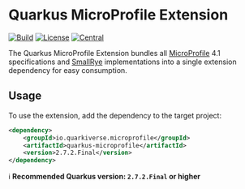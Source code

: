 # Quarkus MicroProfile Extension

[![Build](https://github.com/quarkiverse/quarkus-microprofile/workflows/Build/badge.svg?branch=main)](https://github.com/quarkiverse/quarkus-microprofile/actions?query=workflow%3ABuild+branch%3Amain)
[![License](https://img.shields.io/github/license/quarkiverse/quarkiverse-jberet.svg)](http://www.apache.org/licenses/LICENSE-2.0)
[![Central](https://img.shields.io/maven-central/v/io.quarkiverse.microprofile/quarkus-microprofile-parent?color=green)](https://search.maven.org/search?q=a:quarkus-microprofile-parent)

The Quarkus MicroProfile Extension bundles all [MicroProfile](https://microprofile.io) 4.1 specifications and 
[SmallRye](https://smallrye.io) implementations into a single extension dependency for easy consumption.

## Usage

To use the extension, add the dependency to the target project:

```xml
<dependency>
    <groupId>io.quarkiverse.microprofile</groupId>
    <artifactId>quarkus-microprofile</artifactId>
    <version>2.7.2.Final</version>
</dependency>
```

:information_source: **Recommended Quarkus version: `2.7.2.Final` or higher**

